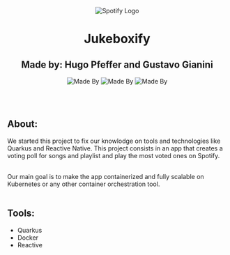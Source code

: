 <p align="center">
    <img alt="Spotify Logo" src="https://www.vectorlogo.zone/logos/spotify/spotify-icon.svg">
</p>

<h1 align="center">
    Jukeboxify
</h1>

<h2 align="center">
    Made by: Hugo Pfeffer and Gustavo Gianini 
</h2>

<p align="center">
    <!-- <img alt="CentOS Version" src="https://img.shields.io/badge/Linux-CentOS8-green"> -->
    <img alt="Made By" src="https://img.shields.io/badge/Made%20By-Hugo%20Pfeffer-blue?style=for-the-badge">
    <img alt="Made By" src="https://img.shields.io/badge/Made%20By-Gustavo%20Gianini-blue?style=for-the-badge">
    <img alt="Made By" src="https://img.shields.io/badge/License-GPL%203.0-green?style=for-the-badge">
</p>

</br>
</br>
<h2>About:</h2>
We started this project to fix our knowlodge on tools and technologies like Quarkus and Reactive Native. This project consists in an app that creates a voting poll for songs and playlist and play the most voted ones on Spotify.  
</br></br>

Our main goal is to make the app containerized and fully scalable on Kubernetes or any other container orchestration tool. 
</br></br>
<h2>Tools:</h2>
<ul>
    <li>Quarkus</li>
    <li>Docker</li>
    <li>Reactive</li>
</ul>
</br>









